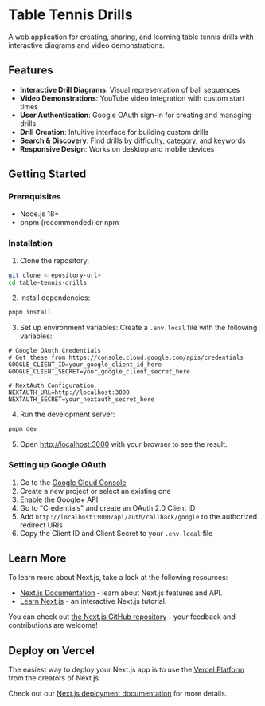 # Table Tennis Drills

A web application for creating, sharing, and learning table tennis drills with interactive diagrams and video demonstrations.

## Features

- **Interactive Drill Diagrams**: Visual representation of ball sequences
- **Video Demonstrations**: YouTube video integration with custom start times
- **User Authentication**: Google OAuth sign-in for creating and managing drills
- **Drill Creation**: Intuitive interface for building custom drills
- **Search & Discovery**: Find drills by difficulty, category, and keywords
- **Responsive Design**: Works on desktop and mobile devices

## Getting Started

### Prerequisites

- Node.js 18+
- pnpm (recommended) or npm

### Installation

1. Clone the repository:

```bash
git clone <repository-url>
cd table-tennis-drills
```

2. Install dependencies:

```bash
pnpm install
```

3. Set up environment variables:
   Create a `.env.local` file with the following variables:

```env
# Google OAuth Credentials
# Get these from https://console.cloud.google.com/apis/credentials
GOOGLE_CLIENT_ID=your_google_client_id_here
GOOGLE_CLIENT_SECRET=your_google_client_secret_here

# NextAuth Configuration
NEXTAUTH_URL=http://localhost:3000
NEXTAUTH_SECRET=your_nextauth_secret_here
```

4. Run the development server:

```bash
pnpm dev
```

5. Open [http://localhost:3000](http://localhost:3000) with your browser to see the result.

### Setting up Google OAuth

1. Go to the [Google Cloud Console](https://console.cloud.google.com/)
2. Create a new project or select an existing one
3. Enable the Google+ API
4. Go to "Credentials" and create an OAuth 2.0 Client ID
5. Add `http://localhost:3000/api/auth/callback/google` to the authorized redirect URIs
6. Copy the Client ID and Client Secret to your `.env.local` file

## Learn More

To learn more about Next.js, take a look at the following resources:

- [Next.js Documentation](https://nextjs.org/docs) - learn about Next.js features and API.
- [Learn Next.js](https://nextjs.org/learn) - an interactive Next.js tutorial.

You can check out [the Next.js GitHub repository](https://github.com/vercel/next.js) - your feedback and contributions are welcome!

## Deploy on Vercel

The easiest way to deploy your Next.js app is to use the [Vercel Platform](https://vercel.com/new?utm_medium=default-template&filter=next.js&utm_source=create-next-app&utm_campaign=create-next-app-readme) from the creators of Next.js.

Check out our [Next.js deployment documentation](https://nextjs.org/docs/app/building-your-application/deploying) for more details.
